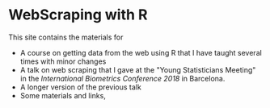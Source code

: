 # WebScraping with R

This site contains the materials for 

- A course on getting data from the web using R that I have taught several times with minor changes
- A talk on web scraping that I gave at the "Young Statisticians Meeting" in the *International Biometrics Conference 2018* in Barcelona.
- A longer version of the previous talk
- Some materials and links,

